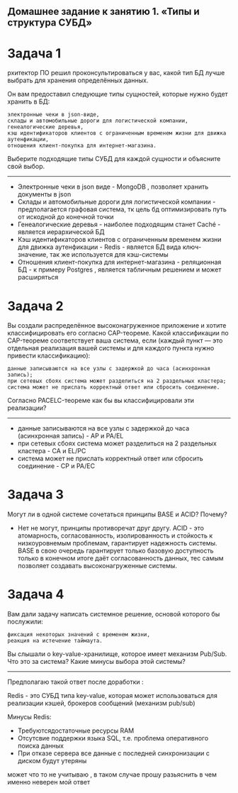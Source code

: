 Домашнее задание к занятию 1. «Типы и структура СУБД»
----
# Задача 1

рхитектор ПО решил проконсультироваться у вас, какой тип БД лучше выбрать для хранения определённых данных.

Он вам предоставил следующие типы сущностей, которые нужно будет хранить в БД:

    электронные чеки в json-виде,
    склады и автомобильные дороги для логистической компании,
    генеалогические деревья,
    кэш идентификаторов клиентов с ограниченным временем жизни для движка аутенфикации,
    отношения клиент-покупка для интернет-магазина.

Выберите подходящие типы СУБД для каждой сущности и объясните свой выбор.

-----

- Электронные чеки в json виде - MongoDB , позволяет хранить документы в json
- Склады и автомобильные дороги для логистической компании - предполагается  графовая система, тк цель бд оптимизировать путь от искодной до конечной точки
- Генеалогические деревья - наиболее подходящим станет Caché - является иерархической БД
- Кэш идентификаторов клиентов с ограниченным временем жизни для движка аутенфикации - Redis - является БД вида ключ-значение, так же используется для кэш-системы
- Отношения клиент-покупка для интернет-магазина - реляционная БД - к примеру Postgres , является табличным решением и может расширяться


# Задача 2

Вы создали распределённое высоконагруженное приложение и хотите классифицировать его согласно CAP-теореме. Какой классификации по CAP-теореме соответствует ваша система, если (каждый пункт — это отдельная реализация вашей системы и для каждого пункта нужно привести классификацию):

    данные записываются на все узлы с задержкой до часа (асинхронная запись);
    при сетевых сбоях система может разделиться на 2 раздельных кластера;
    система может не прислать корректный ответ или сбросить соединение.

Согласно PACELC-теореме как бы вы классифицировали эти реализации?

-----

- данные записываются на все узлы с задержкой до часа (асинхронная запись) - АР  и  PA/EL
- при сетевых сбоях система может разделиться на 2 раздельных кластера - СA  и EL/PC
- система может не прислать корректный ответ или сбросить соединение - CP  и PA/EC

# Задача 3

Могут ли в одной системе сочетаться принципы BASE и ACID? Почему?

- Нет не могут, принципы противоречат друг другу. ACID  - это атомарность, согласованность, изолированность и стойкость к низкоуровнемым проблемам, гарантирует надежность системы. BASE в свою очередь гарантирует только базовую доступность только в конечном итоге даёт согласованность данных, тес самым позволяет создавать высоконагруженные системы.

# Задача 4

Вам дали задачу написать системное решение, основой которого бы послужили:

    фиксация некоторых значений с временем жизни,
    реакция на истечение таймаута.

Вы слышали о key-value-хранилище, которое имеет механизм Pub/Sub. Что это за система? Какие минусы выбора этой системы?

----

Предполагаю такой ответ после доработки :

Redis - это СУБД типа key-value, которая может использоваться для реализации кэшей, брокеров сообщений (механизм pub/sub)

Минусы Redis:

- Требуютсядостаточные ресурсы RAM 
- Отсутсвие поддержки языка SQL, т.е. проблема оперативного поиска данных  
- При отказе сервера все данные с последней синхронизации с диском будут утеряны

может что то не учитываю , в таком случае прошу разьяснить в чем именно неверен мой ответ





